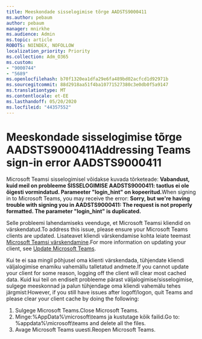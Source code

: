 ```yaml
---
title: Meeskondade sisselogimise tõrge AADSTS9000411
ms.author: pebaum
author: pebaum
manager: mnirkhe
ms.audience: Admin
ms.topic: article
ROBOTS: NOINDEX, NOFOLLOW
localization_priority: Priority
ms.collection: Adm_O365
ms.custom:
- "9000744"
- "5689"
ms.openlocfilehash: b70f1320ea1dfa29e6fa489bd02acfcd1d92971b
ms.sourcegitcommit: 88d2918aa51f4ba10771527380c3e0db0f5a9147
ms.translationtype: MT
ms.contentlocale: et-EE
ms.lasthandoff: 05/20/2020
ms.locfileid: "44357552"
---
```

# <a name="addressing-teams-sign-in-error-aadsts9000411"></a><span data-ttu-id="d1f8b-102">Meeskondade sisselogimise tõrge AADSTS9000411</span><span class="sxs-lookup"><span data-stu-id="d1f8b-102">Addressing Teams sign-in error AADSTS9000411</span></span>

<span data-ttu-id="d1f8b-103">Microsoft Teamsi sisselogimisel võidakse kuvada tõrketeade: **Vabandust, kuid meil on probleeme SISSELOGIMISE AADSTS9000411: taotlus ei ole õigesti vormindatud. Parameeter "login_hint" on kopeeritud.**</span><span class="sxs-lookup"><span data-stu-id="d1f8b-103">When signing in to Microsoft Teams, you may receive the error: **Sorry, but we're having trouble with signing you in AADSTS9000411: The request is not properly formatted. The parameter "login_hint" is duplicated.**</span></span>

<span data-ttu-id="d1f8b-104">Selle probleemi lahendamiseks veenduge, et Microsoft Teamsi kliendid on värskendatud.</span><span class="sxs-lookup"><span data-stu-id="d1f8b-104">To address this issue, please ensure your Microsoft Teams clients are updated.</span></span> <span data-ttu-id="d1f8b-105">Lisateavet kliendi värskendamise kohta leiate teemast [Microsoft Teamsi värskendamine](https://support.office.com/article/Update-Microsoft-Teams-535a8e4b-45f0-4f6c-8b3d-91bca7a51db1).</span><span class="sxs-lookup"><span data-stu-id="d1f8b-105">For more information on updating your client, see [Update Microsoft Teams](https://support.office.com/article/Update-Microsoft-Teams-535a8e4b-45f0-4f6c-8b3d-91bca7a51db1).</span></span>

<span data-ttu-id="d1f8b-106">Kui te ei saa mingil põhjusel oma klienti värskendada, tühjendate kliendi väljalogimise enamiku vahemällu talletatud andmete.</span><span class="sxs-lookup"><span data-stu-id="d1f8b-106">If you cannot update your client for some reason, logging off the client will clear most cached data.</span></span> <span data-ttu-id="d1f8b-107">Kuid kui teil on endiselt probleeme pärast väljalogimise/sisselogimise, sulgege meeskonnad ja palun tühjendage oma kliendi vahemälu tehes järgmist:</span><span class="sxs-lookup"><span data-stu-id="d1f8b-107">However, if you still have issues after logoff/logon, quit Teams and please clear your client cache by doing the following:</span></span>
1. <span data-ttu-id="d1f8b-108">Sulgege Microsoft Teams.</span><span class="sxs-lookup"><span data-stu-id="d1f8b-108">Close Microsoft Teams.</span></span>
2. <span data-ttu-id="d1f8b-109">Minge:%AppData%\microsoft\teams ja kustutage kõik failid.</span><span class="sxs-lookup"><span data-stu-id="d1f8b-109">Go to: %appdata%\microsoft\teams and delete all the files.</span></span>
3. <span data-ttu-id="d1f8b-110">Avage Microsoft Teams uuesti.</span><span class="sxs-lookup"><span data-stu-id="d1f8b-110">Reopen Microsoft Teams.</span></span>
